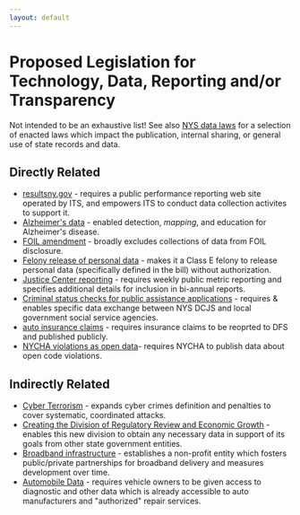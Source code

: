 ```yaml
---
layout: default
---
```


# Proposed Legislation for Technology, Data, Reporting and/or Transparency

Not intended to be an exhaustive list! See also [NYS data laws](nys-data-laws.html) for a selection of enacted laws which impact the publication, internal sharing, or general use of state records and data.

## Directly Related

* [resultsny.gov](http://assembly.state.ny.us/leg/?default_fld=&bn=A04098&term=2015&Summary=Y&Actions=Y&Votes=Y&Memo=Y&Text=Y) - requires a public performance reporting web site operated by ITS, and empowers ITS to conduct data collection activites to support it.
* [Alzheimer's data](http://assembly.state.ny.us/leg/?default_fld=&bn=A03136&term=2015&Summary=Y&Actions=Y&Votes=Y&Memo=Y&Text=Y) - enabled detection, _mapping_, and education for Alzheimer's disease.
* [FOIL amendment](http://assembly.state.ny.us/leg/?default_fld=&bn=A02620&term=2015&Summary=Y&Actions=Y&Votes=Y&Memo=Y&Text=Y) - broadly excludes collections of data from FOIL disclosure.
* [Felony release of personal data](http://assembly.state.ny.us/leg/?default_fld=&bn=S02818&term=2015&Summary=Y&Actions=Y&Votes=Y&Memo=Y&Text=Y) - makes it a Class E felony to release personal data (specifically defined in the bill) without authorization.
* [Justice Center reporting](http://assembly.state.ny.us/leg/?default_fld=&bn=A04069&term=2015&Summary=Y&Actions=Y&Votes=Y&Memo=Y&Text=Y) - requires weekly public metric reporting and specifies additional details for inclusion in bi-annual reports.
* [Criminal status checks for public assistance applications](http://assembly.state.ny.us/leg/?default_fld=&bn=A04088&term=2015&Summary=Y&Actions=Y&Votes=Y&Memo=Y&Text=Y) - requires & enables specific data exchange between NYS DCJS and local government social service agencies.
* [auto insurance claims](http://assembly.state.ny.us/leg/?default_fld=&bn=S02987&term=2015&Summary=Y&Actions=Y&Votes=Y&Memo=Y&Text=Y) - requires insurance claims to be reoprted to DFS and published publicly.
* [NYCHA violations as open data](http://assembly.state.ny.us/leg/?default_fld=&bn=A03633&term=2015&Summary=Y&Actions=Y&Votes=Y&Memo=Y&Text=Y)- requires NYCHA to publish data about open code violations.

## Indirectly Related

* [Cyber Terrorism](http://assembly.state.ny.us/leg/?default_fld=&bn=A04098&term=2015&Summary=Y&Actions=Y&Votes=Y&Memo=Y&Text=Y) - expands cyber crimes definition and penalties to cover systematic, coordinated attacks.
* [Creating the Division of Regulatory Review and Economic Growth](http://assembly.state.ny.us/leg/?default_fld=&bn=A04117&term=2015&Summary=Y&Actions=Y&Votes=Y&Memo=Y&Text=Y) - enables this new division to obtain any necessary data in support of its goals from other state government entities.
* [Broadband infrastructure](http://assembly.state.ny.us/leg/?default_fld=&bn=A02751&term=2015&Summary=Y&Actions=Y&Votes=Y&Memo=Y&Text=Y) - establishes a non-profit entity which fosters public/private partnerships for broadband delivery and measures development over time.
* [Automobile Data](http://assembly.state.ny.us/leg/?default_fld=&bn=A04066&term=2015&Summary=Y&Actions=Y&Votes=Y&Memo=Y&Text=Y) - requires vehicle owners to be given access to diagnostic and other data which is already accessible to auto manufacturers and "authorized" repair services.
